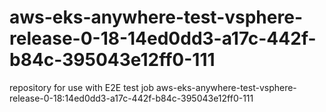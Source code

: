 # aws-eks-anywhere-test-vsphere-release-0-18-14ed0dd3-a17c-442f-b84c-395043e12ff0-111
repository for use with E2E test job aws-eks-anywhere-test-vsphere-release-0-18:14ed0dd3-a17c-442f-b84c-395043e12ff0-111
